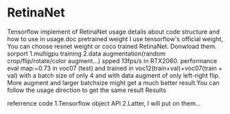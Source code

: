 # RetinaNet
Tensorflow implement of RetinaNet
usage
details about code structure and how to use in usage.doc
pretrained weight
I use tensorflow's official weight, You can choose resnet weight or coco trained RetinaNet. Donwload them. 
sorport
1.multigpu training
2.data augmentation(random crop/flip/rotate/color augment...)
spped
13fps/s in RTX2060.
performance
eval map:~0.73 in voc07 (test) and trained in voc12(train+val)+voc07(train + val) with a batch size of only 4 and with data augment of only left-right flip. More augment and larger batchsize might get a much better result.You can follow the usage direction to get the same result
Results

referrence code
1.Tensorflow object API
2.Latter, I will put on them...
